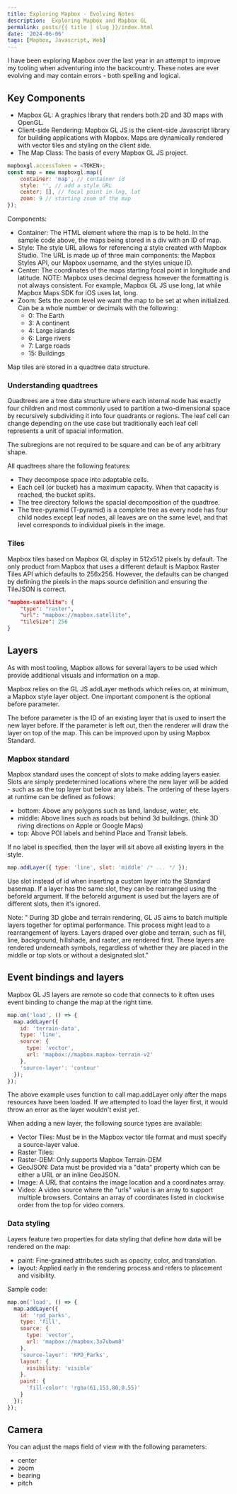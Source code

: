 ```yaml
---
title: Exploring Mapbox - Evolving Notes
description:  Exploring Mapbox and Mapbox GL
permalink: posts/{{ title | slug }}/index.html
date: '2024-06-06'
tags: [Mapbox, Javascript, Web]
---
```


I have been exploring Mapbox over the last year in an attempt to improve my tooling when adventuring into the backcountry. These notes are ever evolving and may contain errors - both spelling and logical.

## Key Components
- Mapbox GL: A graphics library that renders both 2D and 3D maps with OpenGL.
- Client-side Rendering: Mapbox GL JS is the client-side Javascript library for building applications with Mapbox. Maps are dynamically rendered with vector tiles and styling on the client side.
- The Map Class: The basis of every Mapbox GL JS project.

```javascript
mapboxgl.accessToken = <TOKEN>;
const map = new mapboxgl.map({
    container: 'map', // container id
    style: '', // add a style URL
    center: [], // focal point in lng, lat
    zoom: 9 // starting zoom of the map
});
```

Components:
- Container: The HTML element where the map is to be held. In the sample code above, the maps being stored in a div with an ID of map.
- Style: The style URL allows for referencing a style created with Mapbox Studio. The URL is made up of three main components: the Mapbox Styles API, our Mapbox username, and the styles unique ID.
- Center: The coordinates of the maps starting focal point in longitude and latitude. NOTE: Mapbox uses decimal degress however the formatting is not always consistent. For example, Mapbox GL JS use long, lat while Mapbox Maps SDK for iOS uses lat, long.
- Zoom: Sets the zoom level we want the map to be set at when initialized. Can be a whole number or decimals with the following:
  - 0: The Earth
  - 3: A continent
  - 4: Large islands
  - 6: Large rivers
  - 7: Large roads
  - 15: Buildings

Map tiles are stored in a quadtree data structure.

### Understanding quadtrees
Quadtrees are a tree data structure where each internal node has exactly four children and most commonly used to partition a two-dimensional space by recursively subdividing it into four quadrants or regions. The leaf cell can change depending on the use case but traditionally each leaf cell represents a unit of spacial information.

The subregions are not required to be square and can be of any arbitrary shape. 

All quadtrees share the following features:
- They decompose space into adaptable cells.
- Each cell (or bucket) has a maximum capacity. When that capacity is reached, the bucket splits.
- The tree directory follows the spacial decomposition of the quadtree.
- The tree-pyramid (T-pyramid) is a complete tree as every node has four child nodes except leaf nodes, all leaves are on the same level, and that level corresponds to individual pixels in the image.

### Tiles
Mapbox tiles based on Mapbox GL display in 512x512 pixels by default. The only product from Mapbox that uses a different default is Mapbox Raster Tiles API which defaults to 256x256. However, the defaults can be changed by defining the pixels in the maps source definition and ensuring the TileJSON is correct.

```json
"mapbox-satellite": {
    "type": "raster",
    "url": "mapbox://mapbox.satellite",
    "tileSize": 256
}
```

## Layers
As with most tooling, Mapbox allows for several layers to be used which provide additional visuals and information on a map.

Mapbox relies on the GL JS addLayer methods which relies on, at minimum, a Mapbox style layer object. One important component is the optional before parameter.

The before parameter is the ID of an existing layer that is used to insert the new layer before. If the parameter is left out, then the renderer will draw the layer on top of the map. This can be improved upon by using Mapbox Standard.

### Mapbox standard
Mapbox standard uses the concept of slots to make adding layers easier. Slots are simply predetermined locations where the new layer will be added - such as as the top layer but below any labels. The ordering of these layers at runtime can be defined as follows:
- bottom: Above any polygons such as land, landuse, water, etc.
- middle: Above lines such as roads but behind 3d buildings. (think 3D riving directions on Apple or Google Maps)
- top: Above POI labels and behind Place and Transit labels.

If no label is specified, then the layer will sit above all existing layers in the style.

```js
map.addLayer({ type: 'line', slot: 'middle' /* ... */ });
```

Use slot instead of id when inserting a custom layer into the Standard basemap. If a layer has the same slot, they can be rearranged using the beforeId argument. If the beforeId argument is used but the layers are of different slots, then it's ignored.

Note:
" During 3D globe and terrain rendering, GL JS aims to batch multiple layers together for optimal performance. This process might lead to a rearrangement of layers. Layers draped over globe and terrain, such as fill, line, background, hillshade, and raster, are rendered first. These layers are rendered underneath symbols, regardless of whether they are placed in the middle or top slots or without a designated slot."

## Event bindings and layers
Mapbox GL JS layers are remote so code that connects to it often uses event binding to change the map at the right time.

```js
map.on('load', () => {
  map.addLayer({
    id: 'terrain-data',
    type: 'line',
    source: {
      type: 'vector',
      url: 'mapbox://mapbox.mapbox-terrain-v2'
    },
    'source-layer': 'contour'
  });
});
```

The above example uses function to call map.addLayer only after the maps resources have been loaded. If we attempted to load the layer first, it would throw an error as the layer wouldn't exist yet.

When adding a new layer, the following source types are available:
- Vector Tiles: Must be in the Mapbox vector tile format and must specify a source-layer value.
- Raster Tiles:
- Raster-DEM: Only supports Mapbox Terrain-DEM
- GeoJSON: Data must be provided via a "data" property which can be either a URL or an inline GeoJSON.
- Image: A URL that contains the image location and a coordinates array.
- Video: A video source where the "urls" value is an array to support multiple browsers. Contains an array of coordinates listed in clockwise order from the top for video corners.

### Data styling
Layers feature two properties for data styling that define how data will be rendered on the map:
- paint: Fine-grained attributes such as opacity, color, and translation.
- layout: Applied early in the rendering process and refers to placement and visibility.

Sample code:
```js
map.on('load', () => {
  map.addLayer({
    id: 'rpd_parks',
    type: 'fill',
    source: {
      type: 'vector',
      url: 'mapbox://mapbox.3o7ubwm8'
    },
    'source-layer': 'RPD_Parks',
    layout: {
      visibility: 'visible'
    },
    paint: {
      'fill-color': 'rgba(61,153,80,0.55)'
    }
  });
});
```

## Camera
You can adjust the maps field of view with the following parameters:
- center
- zoom
- bearing
- pitch